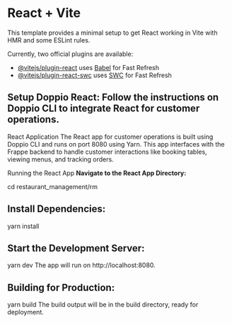 # React + Vite

This template provides a minimal setup to get React working in Vite with HMR and some ESLint rules.

Currently, two official plugins are available:

- [@vitejs/plugin-react](https://github.com/vitejs/vite-plugin-react/blob/main/packages/plugin-react/README.md) uses [Babel](https://babeljs.io/) for Fast Refresh
- [@vitejs/plugin-react-swc](https://github.com/vitejs/vite-plugin-react-swc) uses [SWC](https://swc.rs/) for Fast Refresh
## Setup Doppio React: Follow the instructions on Doppio CLI to integrate React for customer operations.
React Application
The React app for customer operations is built using Doppio CLI and runs on port 8080 using Yarn. This app interfaces with the Frappe backend to handle customer interactions like booking tables, viewing menus, and tracking orders.

Running the React App
**Navigate to the React App Directory:**


cd restaurant_management/rm
## Install Dependencies:

yarn install
## Start the Development Server:

yarn dev
The app will run on http://localhost:8080.
## Building for Production:
yarn build
The build output will be in the build directory, ready for deployment.
